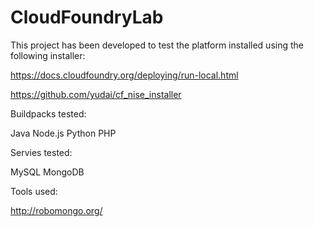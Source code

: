 # CloudFoundryLab

This project has been developed to test the platform installed using the following installer:

https://docs.cloudfoundry.org/deploying/run-local.html 

https://github.com/yudai/cf_nise_installer

Buildpacks tested:

Java
Node.js
Python
PHP

Servies tested:

MySQL
MongoDB

Tools used:

http://robomongo.org/


